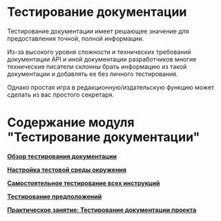 # Тестирование документации

Тестирование документации имеет решающее значение для предоставления точной, полной информации.

Из-за высокого уровня сложности и технических требований документации API и иной документации разработчиков многие технические писатели склонны брать информацию из такой документации и добавлять ее без личного тестирования.

Однако простая игра в редакционную/издательскую функцию может сделать из вас простого секретаря.

# Содержание модуля "Тестирование документации"

[**Обзор тестирования документации**](overview-testing.md)

[**Настройка тестовой среды окружения**](set-up-test-environment.md)

[**Самостоятельное тестирование всех инструкций**](test-instructions-yourself.md)

[**Тестирование предположений**](test-assumptions.md)

[**Практическое занятие: Тестирование документации проекта**](test-documentation.md)
